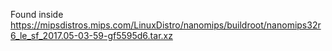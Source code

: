 Found inside https://mipsdistros.mips.com/LinuxDistro/nanomips/buildroot/nanomips32r6_le_sf_2017.05-03-59-gf5595d6.tar.xz
